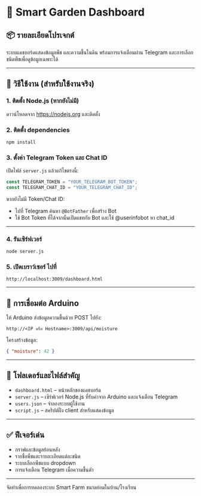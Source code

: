 
# 🌱 Smart Garden Dashboard

## 📦 รายละเอียดโปรเจกต์
ระบบแดชบอร์ดแสดงข้อมูลพืช และความชื้นในดิน พร้อมการแจ้งเตือนผ่าน Telegram และการเลือกชนิดพืชเพื่อดูข้อมูลเฉพาะได้

---

## 🚀 วิธีใช้งาน (สำหรับใช้งานจริง)

### 1. ติดตั้ง Node.js (หากยังไม่มี)
ดาวน์โหลดจาก https://nodejs.org และติดตั้ง

### 2. ติดตั้ง dependencies
```bash
npm install
```

### 3. ตั้งค่า Telegram Token และ Chat ID
เปิดไฟล์ `server.js` แล้วแก้ไขตรงนี้:
```js
const TELEGRAM_TOKEN = "YOUR_TELEGRAM_BOT_TOKEN";
const TELEGRAM_CHAT_ID = "YOUR_TELEGRAM_CHAT_ID";
```

หากยังไม่มี Token/Chat ID:
- ไปที่ Telegram ค้นหา `@BotFather` เพื่อสร้าง Bot
- ใช้ Bot Token ที่ได้จากนั้นเปิดแชทกับ Bot และใช้ @userinfobot หา chat_id

---

### 4. รันเซิร์ฟเวอร์
```bash
node server.js
```

### 5. เปิดเบราว์เซอร์ ไปที่
```
http://localhost:3009/dashboard.html
```

---

## 📡 การเชื่อมต่อ Arduino

ให้ Arduino ส่งข้อมูลความชื้นด้วย POST ไปยัง:
```
http://<IP หรือ Hostname>:3009/api/moisture
```

โครงสร้างข้อมูล:
```json
{ "moisture": 42 }
```

---

## 📄 โฟลเดอร์และไฟล์สำคัญ
- `dashboard.html` – หน้าหลักของแดชบอร์ด
- `server.js` – เซิร์ฟเวอร์ Node.js ที่รับค่าจาก Arduino และแจ้งเตือน Telegram
- `users.json` – จำลองระบบผู้ใช้งาน
- `script.js` – สคริปต์ฝั่ง client สำหรับแสดงข้อมูล

---

## ✅ ฟีเจอร์เด่น
- กราฟและข้อมูลย้อนหลัง
- รายชื่อพืชและรายละเอียดแต่ละชนิด
- ระบบเลือกพืชแบบ dropdown
- การแจ้งเตือน Telegram เมื่อความชื้นต่ำ

---

จัดทำเพื่อการทดลองระบบ Smart Farm ขนาดย่อมในบ้าน/โรงเรียน
